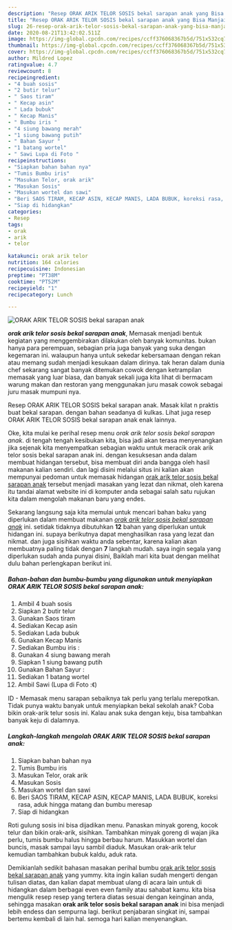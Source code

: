 ```yaml
---
description: "Resep ORAK ARIK TELOR SOSIS bekal sarapan anak yang Bisa Manjain Lidah"
title: "Resep ORAK ARIK TELOR SOSIS bekal sarapan anak yang Bisa Manjain Lidah"
slug: 26-resep-orak-arik-telor-sosis-bekal-sarapan-anak-yang-bisa-manjain-lidah
date: 2020-08-21T13:42:02.511Z
image: https://img-global.cpcdn.com/recipes/ccff376068367b5d/751x532cq70/orak-arik-telor-sosis-bekal-sarapan-anak-foto-resep-utama.jpg
thumbnail: https://img-global.cpcdn.com/recipes/ccff376068367b5d/751x532cq70/orak-arik-telor-sosis-bekal-sarapan-anak-foto-resep-utama.jpg
cover: https://img-global.cpcdn.com/recipes/ccff376068367b5d/751x532cq70/orak-arik-telor-sosis-bekal-sarapan-anak-foto-resep-utama.jpg
author: Mildred Lopez
ratingvalue: 4.7
reviewcount: 8
recipeingredient:
- "4 buah sosis"
- "2 butir telur"
- " Saos tiram"
- " Kecap asin"
- " Lada bubuk"
- " Kecap Manis"
- " Bumbu iris "
- "4 siung bawang merah"
- "1 siung bawang putih"
- " Bahan Sayur "
- "1 batang wortel"
- " Sawi Lupa di Foto "
recipeinstructions:
- "Siapkan bahan bahan nya"
- "Tumis Bumbu iris"
- "Masukan Telor, orak arik"
- "Masukan Sosis"
- "Masukan wortel dan sawi"
- "Beri SAOS TIRAM, KECAP ASIN, KECAP MANIS, LADA BUBUK, koreksi rasa, aduk hingga matang dan bumbu meresap"
- "Siap di hidangkan"
categories:
- Resep
tags:
- orak
- arik
- telor

katakunci: orak arik telor 
nutrition: 164 calories
recipecuisine: Indonesian
preptime: "PT38M"
cooktime: "PT52M"
recipeyield: "1"
recipecategory: Lunch

---
```



![ORAK ARIK TELOR SOSIS bekal sarapan anak](https://img-global.cpcdn.com/recipes/ccff376068367b5d/751x532cq70/orak-arik-telor-sosis-bekal-sarapan-anak-foto-resep-utama.jpg)

<b><i>orak arik telor sosis bekal sarapan anak</i></b>, Memasak menjadi bentuk kegiatan yang menggembirakan dilakukan oleh banyak komunitas. bukan hanya para perempuan, sebagian pria juga banyak yang suka dengan kegemaran ini. walaupun hanya untuk sekedar kebersamaan dengan rekan atau memang sudah menjadi kesukaan dalam dirinya. tak heran dalam dunia chef sekarang sangat banyak ditemukan cowok dengan ketrampilan memasak yang luar biasa, dan banyak sekali juga kita lihat di bermacam warung makan dan restoran yang menggunakan juru masak cowok sebagai juru masak mumpuni nya.

Resep ORAK ARIK TELOR SOSIS bekal sarapan anak. Masak kilat n praktis buat bekal sarapan. dengan bahan seadanya di kulkas. Lihat juga resep ORAK ARIK TELOR SOSIS bekal sarapan anak enak lainnya.

Oke, kita mulai ke perihal resep menu <i>orak arik telor sosis bekal sarapan anak</i>. di tengah tengah kesibukan kita, bisa jadi akan terasa menyenangkan jika sejenak kita menyempatkan sebagian waktu untuk meracik orak arik telor sosis bekal sarapan anak ini. dengan kesuksesan anda dalam membuat hidangan tersebut, bisa membuat diri anda bangga oleh hasil makanan kalian sendiri. dan lagi disini melalui situs ini kalian akan mempunyai pedoman untuk memasak hidangan <u>orak arik telor sosis bekal sarapan anak</u> tersebut menjadi masakan yang lezat dan nikmat, oleh karena itu tandai alamat website ini di komputer anda sebagai salah satu rujukan kita dalam mengolah makanan baru yang endes.


Sekarang langsung saja kita memulai untuk mencari bahan baku yang diperlukan dalam membuat makanan <u><i>orak arik telor sosis bekal sarapan anak</i></u> ini. setidak tidaknya dibutuhkan <b>12</b> bahan yang diperlukan untuk hidangan ini. supaya berikutnya dapat menghasilkan rasa yang lezat dan nikmat. dan juga sisihkan waktu anda sebentar, karena kalian akan membuatnya paling tidak dengan <b>7</b> langkah mudah. saya ingin segala yang diperlukan sudah anda punyai disini, Baiklah mari kita buat dengan melihat dulu bahan perlengkapan berikut ini.

<!--inarticleads1-->

##### Bahan-bahan dan bumbu-bumbu yang digunakan untuk menyiapkan ORAK ARIK TELOR SOSIS bekal sarapan anak:

1. Ambil 4 buah sosis
1. Siapkan 2 butir telur
1. Gunakan  Saos tiram
1. Sediakan  Kecap asin
1. Sediakan  Lada bubuk
1. Gunakan  Kecap Manis
1. Sediakan  Bumbu iris :
1. Gunakan 4 siung bawang merah
1. Siapkan 1 siung bawang putih
1. Gunakan  Bahan Sayur :
1. Sediakan 1 batang wortel
1. Ambil  Sawi (Lupa di Foto :《)


ID - Memasak menu sarapan sebaiknya tak perlu yang terlalu merepotkan. Tidak punya waktu banyak untuk menyiapkan bekal sekolah anak? Coba bikin orak-arik telur sosis ini. Kalau anak suka dengan keju, bisa tambahkan banyak keju di dalamnya. 

<!--inarticleads2-->

##### Langkah-langkah mengolah ORAK ARIK TELOR SOSIS bekal sarapan anak:

1. Siapkan bahan bahan nya
1. Tumis Bumbu iris
1. Masukan Telor, orak arik
1. Masukan Sosis
1. Masukan wortel dan sawi
1. Beri SAOS TIRAM, KECAP ASIN, KECAP MANIS, LADA BUBUK, koreksi rasa, aduk hingga matang dan bumbu meresap
1. Siap di hidangkan


Roti gulung sosis ini bisa dijadikan menu. Panaskan minyak goreng, kocok telur dan bikin orak-arik, sisihkan. Tambahkan minyak goreng di wajan jika perlu, tumis bumbu halus hingga berbau harum. Masukkan wortel dan buncis, masak sampai layu sambil diaduk. Masukan orak-arik telur kemudian tambahkan bubuk kaldu, aduk rata. 

Demikianlah sedikit bahasan masakan perihal bumbu <u>orak arik telor sosis bekal sarapan anak</u> yang yummy. kita ingin kalian sudah mengerti dengan tulisan diatas, dan kalian dapat membuat ulang di acara lain untuk di hidangkan dalam berbagai even even family atau sahabat kamu. kita bisa mengulik resep resep yang tertera diatas sesuai dengan keinginan anda, sehingga masakan <b>orak arik telor sosis bekal sarapan anak</b> ini bisa menjadi lebih endess dan sempurna lagi. berikut penjabaran singkat ini, sampai bertemu kembali di lain hal. semoga hari kalian menyenangkan.

